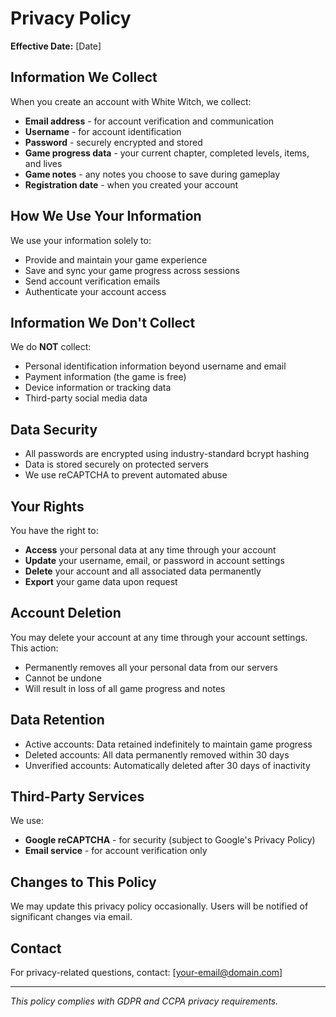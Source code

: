 # Privacy Policy

**Effective Date:** [Date]

## Information We Collect

When you create an account with White Witch, we collect:
- **Email address** - for account verification and communication
- **Username** - for account identification  
- **Password** - securely encrypted and stored
- **Game progress data** - your current chapter, completed levels, items, and lives
- **Game notes** - any notes you choose to save during gameplay
- **Registration date** - when you created your account

## How We Use Your Information

We use your information solely to:
- Provide and maintain your game experience
- Save and sync your game progress across sessions
- Send account verification emails
- Authenticate your account access

## Information We Don't Collect

We do **NOT** collect:
- Personal identification information beyond username and email
- Payment information (the game is free)
- Device information or tracking data
- Third-party social media data

## Data Security

- All passwords are encrypted using industry-standard bcrypt hashing
- Data is stored securely on protected servers
- We use reCAPTCHA to prevent automated abuse

## Your Rights

You have the right to:
- **Access** your personal data at any time through your account
- **Update** your username, email, or password in account settings
- **Delete** your account and all associated data permanently
- **Export** your game data upon request

## Account Deletion

You may delete your account at any time through your account settings. This action:
- Permanently removes all your personal data from our servers
- Cannot be undone
- Will result in loss of all game progress and notes

## Data Retention

- Active accounts: Data retained indefinitely to maintain game progress
- Deleted accounts: All data permanently removed within 30 days
- Unverified accounts: Automatically deleted after 30 days of inactivity

## Third-Party Services

We use:
- **Google reCAPTCHA** - for security (subject to Google's Privacy Policy)
- **Email service** - for account verification only

## Changes to This Policy

We may update this privacy policy occasionally. Users will be notified of significant changes via email.

## Contact

For privacy-related questions, contact: [your-email@domain.com]

---

*This policy complies with GDPR and CCPA privacy requirements.* 